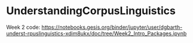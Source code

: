 # UnderstandingCorpusLinguistics
Week 2 code:
https://notebooks.gesis.org/binder/jupyter/user/dgbarth-underst-rpuslinguistics-xdim8ukx/doc/tree/Week2_Intro_Packages.ipynb
